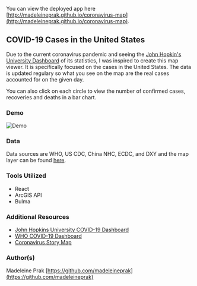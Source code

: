You can view the deployed app here [http://madeleineprak.github.io/coronavirus-map](http://madeleineprak.github.io/coronavirus-map).

## COVID-19 Cases in the United States

Due to the current coronavirus pandemic and seeing the [John Hopkin's University Dashboard](https://www.arcgis.com/apps/opsdashboard/index.html#/bda7594740fd40299423467b48e9ecf6) of its statistics, I was inspired to create this map viewer. It is specifically focused on the cases in the United States. The data is updated regulary so what you see on the map are the real cases accounted for on the given day.

You can also click on each circle to view the number of confirmed cases, recoveries and deaths in a bar chart.

### Demo

![Demo](https://user-images.githubusercontent.com/26778117/77620016-b2438100-6ef6-11ea-947a-0429b4549a51.PNG)

### Data

Data sources are WHO, US CDC, China NHC, ECDC, and DXY and the map layer can be found [here](https://www.arcgis.com/home/item.html?id=c0b356e20b30490c8b8b4c7bb9554e7c).

### Tools Utilized
* React
* ArcGIS API
* Bulma

### Additional Resources
* [John Hopkins University COVID-19 Dashboard](https://www.arcgis.com/apps/opsdashboard/index.html#/bda7594740fd40299423467b48e9ecf6)
* [WHO COVID-19 Dashboard](https://who.maps.arcgis.com/apps/opsdashboard/index.html#/c88e37cfc43b4ed3baf977d77e4a0667)
* [Coronavirus Story Map](https://storymaps.arcgis.com/stories/4fdc0d03d3a34aa485de1fb0d2650ee0)

### Author(s)

Madeleine Prak
[https://github.com/madeleineprak](https://github.com/madeleineprak)
